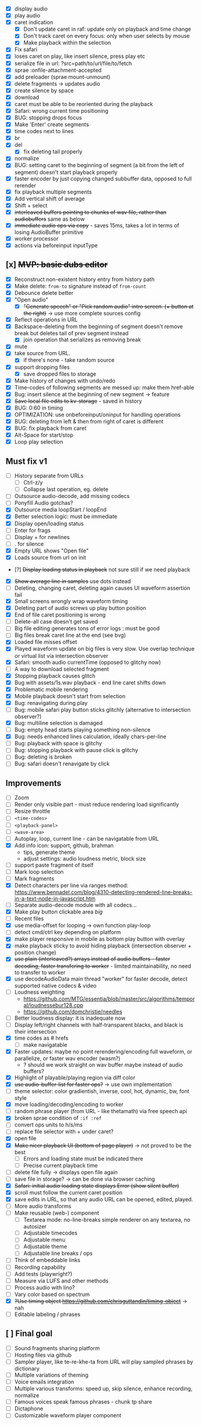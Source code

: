 * [x] display audio
* [x] play audio
* [x] caret indication
  * [x] Don't update caret in raf: update only on playback and time change
  * [x] Don't track caret on every focus: only when user selects by mouse
  * [x] Make playback within the selection
* [x] Fix safari
* [x] loses caret on play, like insert silence, press play etc
* [x] serialize file in url: ?src=path/to/url/file/to/fetch
* [x] sprae :onfile-attachment-accepted
* [x] add preloader (sprae mount-unmount)
* [x] delete fragments -> updates audio
* [x] create silence by space
* [x] download
* [x] caret must be able to be reoriented during the playback
* [x] Safari: wrong current time positioning
* [x] BUG: stopping drops focus
* [x] Make 'Enter' create segments
* [x] time codes next to lines
* [x] br
* [x] del
  * [x] fix deleting tail properly
* [x] normalize
* [x] BUG: setting caret to the beginning of segment (a bit from the left of segment) doesn't start playback properly
* [x] faster encoder by just copying changed subbuffer data, opposed to full rerender
* [x] fix playback multiple segments
* [x] Add vertical shift of average
* [x] Shift + select
* [x] ~~interleaved buffers pointing to chunks of wav file, rather than audiobuffers~~ same as below
* [x] ~~immediate audio ops via copy~~ - saves 15ms, takes a lot in terms of losing AudioBuffer primitive
* [x] worker processor
* [x] actions via beforeinput inputType

## [x] ~~MVP: basic dubs editor~~

* [x] Reconstruct non-existent history entry from history path
* [x] Make delete: `from-to` signature instead of `from-count`
* [x] Debounce delete better
* [x] "Open audio"
  * [x] ~~"Generate speech" or "Pick random audio" intro screen. (+ button at the right)~~ -> use more complete sources config
* [x] Reflect operations in URL
* [x] Backspace-deleting from the beginning of segment doesn't remove break but deletes tail of prev segment instead
  * [x] join operation that serializes as removing break
* [x] mute
* [x] take source from URL.
  * [x] if there's none - take random source
* [x] support dropping files
  * [x] save dropped files to storage
* [x] Make history of changes with undo/redo
* [x] Time-codes of following segments are messed up: make them href-able
* [x] Bug: insert silence at the beginning of new segment -> feature
* [x] ~~Save local file edits to kv-storage~~ - saved in history
* [x] BUG: 0:60 in timing
* [x] OPTIMIZATION: use onbeforeinput/oninput for handling operations
* [x] BUG: deleting from left & then from right of caret is different
* [x] BUG: fix playback from caret
* [x] Alt-Space for start/stop
* [x] Loop play selection

## Must fix v1

* [ ] History separate from URLs
  * [ ] Ctrl-z/y
  * [ ] Collapse last operation, eg. delete
* [ ] Outsource audio-decode, add missing codecs
* [ ] Ponyfill Audio gotchas?
* [x] Outsource media loopStart / loopEnd
* [x] Better selection logic: must be immediate
* [x] Display open/loading status
* [ ] Enter for frags
* [ ] Display + for newlines
* [ ] . for silence
* [x] Empty URL shows "Open file"
* [x] Loads source from url on init
* [?] ~~Display loading status in playback~~ not sure still if we need playback
* [x] ~~Show average line in samples~~ use dots instead
* [ ] Deleting, changing caret, deleting again causes UI waveform assertion fail
* [x] Small screens wrongly wrap waveform timing
* [x] Deleting part of audio screws up play button position
* [x] End of file caret positioning is wrong
* [ ] Delete-all case doesn't get saved
* [ ] Big file editing generates tons of error logs : must be good
* [ ] Big files break caret line at the end (see bvg)
* [x] Loaded file misses offset
* [x] Played waveform update on big files is very slow. Use overlap technique or virtual list via intersection observer
* [x] Safari: smooth audio currentTime (opposed to glitchy now)
* [ ] A way to download selected fragment
* [x] Stopping playback causes glitch
* [x] Bug with assets/1s.wav playback - end line caret shifts down
* [x] Problematic mobile rendering
* [x] Mobile playback doesn't start from selection
* [x] Bug: renavigating during play
* [ ] Bug: mobile safari play button sticks glitchly (alternative to intersection observer?)
* [x] Bug: multiline selection is damaged
* [ ] Bug: empty head starts playing something non-silence
* [x] Bug: needs enhanced lines calculation, ideally chars-per-line
* [ ] Bug: playback with space is glitchy
* [ ] Bug: stopping playback with pause click is glitchy
* [ ] Bug: deleting is broken
* [ ] Bug: safari doesn't renavigate by click

## Improvements

* [ ] Zoom
* [ ] Render only visible part - must reduce rendering load significantly
* [ ] Resize throttle
* [ ] `<time-codes>`
* [ ] `<playback-panel>`
* [ ] `<wave-area>`
* [ ] Autoplay, loop, current line - can be navigatable from URL
* [x] Add info icon: support, github, brahman
  * tips, generate theme
  * adjust settings: audio loudness metric, block size
* [ ] support paste fragment of itself
* [ ] Mark loop selection
* [ ] Mark fragments
* [x] Detect characters per line via ranges method: https://www.bennadel.com/blog/4310-detecting-rendered-line-breaks-in-a-text-node-in-javascript.htm
* [ ] Separate audio-decode module with all codecs...
* [x] Make play button clickable area _big_
* [ ] Recent files
* [x] use media-offset for looping -> own function play-loop
* [ ] detect cmd/ctrl key depending on platform
* [x] make player responsive in mobile as bottom play button with overlay
* [x] make playback sticky to avoid hiding playback (intersection observer + position change)
* [x] ~~use plain (interleaved?) arrays instead of audio buffers - faster decoding, faster transfering to worker~~ - limited maintainability, no need to transfer to worker
* [x] use decodeAudioData main thread "worker" for faster decode, detect supported native codecs & video
* [ ] Loudness weighting
  * https://github.com/MTG/essentia/blob/master/src/algorithms/temporal/loudnessebur128.cpp
  * https://github.com/domchristie/needles
* [ ] Better loudness display: it is inadequate now
* [ ] Display left/right channels with half-transparent blacks, and black is their intersection
* [x] time codes as # hrefs
  * [ ] make navigatable
* [x] Faster updates: maybe no point rerendering/encoding full waveform, or parallelize, or faster wav encoder (wasm?)
    * ? should we work straight on wav buffer maybe instead of audio buffers?
* [x] Highlight of playable/playing region via diff color
* [x] ~~use audio-buffer-list for faster ops?~~ -> use own implementation
* [ ] theme selector: color gradientish, inverse, cool, hot, dynamic, bw, font style
* [x] move loading/decoding/encoding to worker
* [ ] random phrase player (from URL - like thetamath) via free speech api
* [x] broken sprae condition of `:if :ref`
* [ ] convert ops units to h/s/ms
* [ ] replace file selector with + under caret?
* [x] open file
* [x] ~~Make nicer playback UI (bottom of page player)~~ -> not proved to be the best
  * [ ] Errors and loading state must be indicated there
  * [ ] Precise current playback time
* [ ] delete file fully -> displays open file again
* [ ] save file in storage? -> can be done via browser caching
* [x] ~~Safari: initial audio loading state displays Error (show silent buffer)~~
* [x] scroll must follow the current caret position
* [x] save edits in URL, so that any audio URL can be opened, edited, played.
* [ ] More audio transforms
* [ ] Make reusable (web-) component
  * [ ] Textarea mode: no-line-breaks simple renderer on any textarea, no autosizer
  * [ ] Adjustable timecodes
  * [ ] Adjustable menu
  * [ ] Adjustable theme
  * [ ] Adjustable line breaks / ops
* [ ] Think of embeddable links
* [ ] Recording capability
* [ ] Add tests (playwright?)
* [ ] Measure via LUFS and other methods
* [ ] Process audio with lino?
* [ ] Vary color based on spectrum
* [x] ~~?Use timing object https://github.com/chrisguttandin/timing-object~~ -> nah
* [ ] Editable labeling / phrases

## [ ] Final goal

* [ ] Sound fragments sharing platform
* [ ] Hosting files via github
* [ ] Sampler player, like te-re-khe-ta from URL will play sampled phrases by dictionary
* [ ] Multiple variations of theming
* [ ] Voice emails integration
* [ ] Multiple various transforms: speed up, skip silence, enhance recording, normalize
* [ ] Famous voices speak famous phrases - chunk tp share
* [ ] Dictaphone
* [ ] Customizable waveform player component
